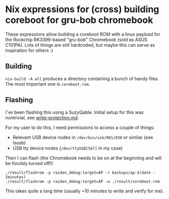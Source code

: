 # Nix expressions for (cross) building coreboot for gru-bob chromebook

These expressions allow building a coreboot ROM with a linux payload
for the Rockchip RK3399-based "gru-bob" Chromebook (sold as ASUS
C101PA). Lots of things are still hardcoded, but maybe this can serve
as inspiration for others :)

## Building

`nix-build -A all` produces a directory containing a bunch of handy
files. The most important one is `coreboot.rom`.

## Flashing

I've been flashing this using a SuzyQable. Initial setup for this was nontrivial, see [write-protection.md](write-protection.md).

For my user to do this, I need permissions to access a couple of things:

- Relevant USB device nodes in `/dev/bus/usb/001/038` or similar (see lsusb)
- USB tty device nodes (`/dev/ttyUSB[567]` in my case)

Then I can flash (the Chromebook needs to be on at the beginning and will be forcibly turned off!):
```
./result/flashrom -p raiden_debug:target=AP -r backups/ap-$(date -Iminutes)
./result/flashrom -p raiden_debug:target=AP -w ./result/coreboot.rom
```
This takes quite a long time (usually ~10 minutes to write and verify for me).
